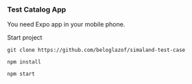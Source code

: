 ### Test Catalog App
You need Expo app in your mobile phone.

Start project

`git clone https://github.com/beloglazof/simaland-test-case `

`npm install`

`npm start`